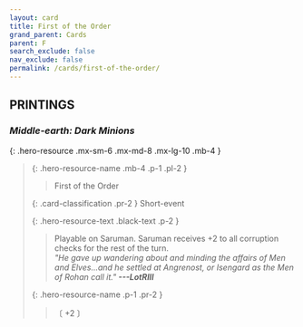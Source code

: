 ```yaml
---
layout: card
title: First of the Order
grand_parent: Cards
parent: F
search_exclude: false
nav_exclude: false
permalink: /cards/first-of-the-order/
---
```


## PRINTINGS


### _Middle-earth: Dark Minions_

{: .hero-resource .mx-sm-6 .mx-md-8 .mx-lg-10 .mb-4 }
> {: .hero-resource-name .mb-4 .p-1 .pl-2 }
> > <div class="card-mp"></div>
> > <div class="card-name">First of the Order</div>
>
> {: .card-classification .pr-2 }
> Short-event
>
> {: .hero-resource-text .black-text .p-2 }
> > Playable on Saruman. Saruman receives +2 to all corruption checks for the rest of the turn. <br>_"He gave up wandering about and minding the affairs of Men and Elves...and he settled at Angrenost, or Isengard as the Men of Rohan call it."_ ***---&#65279;LotRIII***  
> 
> {: .hero-resource-name .p-1 .pr-2 }
> > <div class="card-shield"></div>
> > <div class="card-corruption">〔 +2 〕</div>
